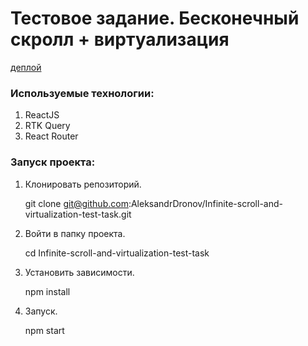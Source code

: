 # Тестовое задание. Бесконечный скролл + виртуализация

[деплой](https://aleksandrdronov.github.io/Infinite-scroll-and-virtualization-test-task/)

### Используемые технологии:
1. ReactJS
2. RTK Query
3. React Router

### Запуск проекта:

1. Клонировать репозиторий.

   git clone git@github.com:AleksandrDronov/Infinite-scroll-and-virtualization-test-task.git

2. Войти в папку проекта.

   cd Infinite-scroll-and-virtualization-test-task

3. Установить зависимости.

   npm install

4. Запуск.

   npm start
